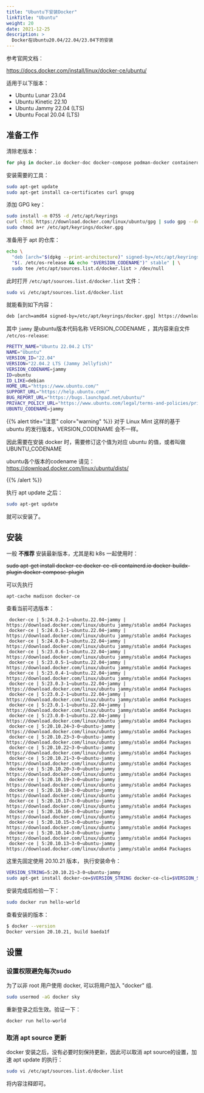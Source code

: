 ```yaml
---
title: "Ubuntu下安装Docker"
linkTitle: "Ubuntu"
weight: 20
date: 2021-12-25
description: >
  Docker在Ubuntu20.04/22.04/23.04下的安装
---
```


参考官网文档：

https://docs.docker.com/install/linux/docker-ce/ubuntu/

适用于以下版本：

- Ubuntu Lunar 23.04
- Ubuntu Kinetic 22.10
- Ubuntu Jammy 22.04 (LTS)
- Ubuntu Focal 20.04 (LTS)

## 准备工作

清除老版本：

```bash
for pkg in docker.io docker-doc docker-compose podman-docker containerd runc; do sudo apt-get remove $pkg; done
```

安装需要的工具：

```bash
sudo apt-get update
sudo apt-get install ca-certificates curl gnupg
```

添加 GPG key：

```bash
sudo install -m 0755 -d /etc/apt/keyrings
curl -fsSL https://download.docker.com/linux/ubuntu/gpg | sudo gpg --dearmor -o /etc/apt/keyrings/docker.gpg
sudo chmod a+r /etc/apt/keyrings/docker.gpg
```

准备用于 apt 的仓库：

```bash
echo \
  "deb [arch="$(dpkg --print-architecture)" signed-by=/etc/apt/keyrings/docker.gpg] https://download.docker.com/linux/ubuntu \
  "$(. /etc/os-release && echo "$VERSION_CODENAME")" stable" | \
  sudo tee /etc/apt/sources.list.d/docker.list > /dev/null
```

此时打开 `/etc/apt/sources.list.d/docker.list` 文件：

```bash
sudo vi /etc/apt/sources.list.d/docker.list
```

就能看到如下内容：

```bash
deb [arch=amd64 signed-by=/etc/apt/keyrings/docker.gpg] https://download.docker.com/linux/ubuntu   jammy stable
```

其中 `jammy` 是ubuntu版本代码名称 VERSION_CODENAME ，其内容来自文件 `/etc/os-release`:

```bash
PRETTY_NAME="Ubuntu 22.04.2 LTS"
NAME="Ubuntu"
VERSION_ID="22.04"
VERSION="22.04.2 LTS (Jammy Jellyfish)"
VERSION_CODENAME=jammy
ID=ubuntu
ID_LIKE=debian
HOME_URL="https://www.ubuntu.com/"
SUPPORT_URL="https://help.ubuntu.com/"
BUG_REPORT_URL="https://bugs.launchpad.net/ubuntu/"
PRIVACY_POLICY_URL="https://www.ubuntu.com/legal/terms-and-policies/privacy-policy"
UBUNTU_CODENAME=jammy
```

{{% alert title="注意" color="warning" %}}
对于 Linux Mint 这样的基于 ubuntu 的发行版本，VERSION_CODENAME 会不一样。

因此需要在安装 docker 时，需要修订这个值为对应 ubuntu 的值，或者叫做 UBUNTU_CODENAME

ubuntu各个版本的codename 请见：https://download.docker.com/linux/ubuntu/dists/

{{% /alert %}}

执行 apt update 之后：

```bash
sudo apt-get update
```

就可以安装了。

## 安装

一般 **不推荐** 安装最新版本，尤其是和 k8s 一起使用时：

~~sudo apt-get install docker-ce docker-ce-cli containerd.io docker-buildx-plugin docker-compose-plugin~~

可以先执行

```bash
apt-cache madison docker-ce
```

查看当前可选版本：

```
 docker-ce | 5:24.0.2-1~ubuntu.22.04~jammy | https://download.docker.com/linux/ubuntu jammy/stable amd64 Packages
 docker-ce | 5:24.0.1-1~ubuntu.22.04~jammy | https://download.docker.com/linux/ubuntu jammy/stable amd64 Packages
 docker-ce | 5:24.0.0-1~ubuntu.22.04~jammy | https://download.docker.com/linux/ubuntu jammy/stable amd64 Packages
 docker-ce | 5:23.0.6-1~ubuntu.22.04~jammy | https://download.docker.com/linux/ubuntu jammy/stable amd64 Packages
 docker-ce | 5:23.0.5-1~ubuntu.22.04~jammy | https://download.docker.com/linux/ubuntu jammy/stable amd64 Packages
 docker-ce | 5:23.0.4-1~ubuntu.22.04~jammy | https://download.docker.com/linux/ubuntu jammy/stable amd64 Packages
 docker-ce | 5:23.0.3-1~ubuntu.22.04~jammy | https://download.docker.com/linux/ubuntu jammy/stable amd64 Packages
 docker-ce | 5:23.0.2-1~ubuntu.22.04~jammy | https://download.docker.com/linux/ubuntu jammy/stable amd64 Packages
 docker-ce | 5:23.0.1-1~ubuntu.22.04~jammy | https://download.docker.com/linux/ubuntu jammy/stable amd64 Packages
 docker-ce | 5:23.0.0-1~ubuntu.22.04~jammy | https://download.docker.com/linux/ubuntu jammy/stable amd64 Packages
 docker-ce | 5:20.10.24~3-0~ubuntu-jammy | https://download.docker.com/linux/ubuntu jammy/stable amd64 Packages
 docker-ce | 5:20.10.23~3-0~ubuntu-jammy | https://download.docker.com/linux/ubuntu jammy/stable amd64 Packages
 docker-ce | 5:20.10.22~3-0~ubuntu-jammy | https://download.docker.com/linux/ubuntu jammy/stable amd64 Packages
 docker-ce | 5:20.10.21~3-0~ubuntu-jammy | https://download.docker.com/linux/ubuntu jammy/stable amd64 Packages
 docker-ce | 5:20.10.20~3-0~ubuntu-jammy | https://download.docker.com/linux/ubuntu jammy/stable amd64 Packages
 docker-ce | 5:20.10.19~3-0~ubuntu-jammy | https://download.docker.com/linux/ubuntu jammy/stable amd64 Packages
 docker-ce | 5:20.10.18~3-0~ubuntu-jammy | https://download.docker.com/linux/ubuntu jammy/stable amd64 Packages
 docker-ce | 5:20.10.17~3-0~ubuntu-jammy | https://download.docker.com/linux/ubuntu jammy/stable amd64 Packages
 docker-ce | 5:20.10.16~3-0~ubuntu-jammy | https://download.docker.com/linux/ubuntu jammy/stable amd64 Packages
 docker-ce | 5:20.10.15~3-0~ubuntu-jammy | https://download.docker.com/linux/ubuntu jammy/stable amd64 Packages
 docker-ce | 5:20.10.14~3-0~ubuntu-jammy | https://download.docker.com/linux/ubuntu jammy/stable amd64 Packages
 docker-ce | 5:20.10.13~3-0~ubuntu-jammy | https://download.docker.com/linux/ubuntu jammy/stable amd64 Packages
```

这里先固定使用 20.10.21 版本， 执行安装命令：

```bash
VERSION_STRING=5:20.10.21~3-0~ubuntu-jammy
sudo apt-get install docker-ce=$VERSION_STRING docker-ce-cli=$VERSION_STRING containerd.io docker-buildx-plugin docker-compose-plugin
```

安装完成后检验一下：

```bash
sudo docker run hello-world
```

查看安装的版本：

```bash
$ docker --version
Docker version 20.10.21, build baeda1f
```

## 设置

### 设置权限避免每次sudo

为了以非 root 用户使用 docker, 可以将用户加入 "docker" 组.

```bash
sudo usermod -aG docker sky
```

重新登录之后生效。验证一下：

```bash
docker run hello-world
```

### 取消 apt source 更新

docker 安装之后，没有必要时刻保持更新，因此可以取消 apt source的设置，加速 apt update 的执行：

```bash
sudo vi /etc/apt/sources.list.d/docker.list
```

将内容注释即可。

